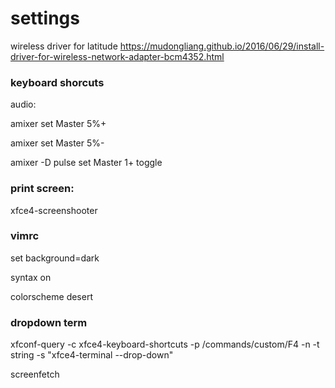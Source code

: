 # settings

wireless driver for latitude
https://mudongliang.github.io/2016/06/29/install-driver-for-wireless-network-adapter-bcm4352.html

### keyboard shorcuts 
audio: 

amixer set Master 5%+

amixer set Master 5%-

amixer -D pulse set Master 1+ toggle 

### print screen: 
xfce4-screenshooter 

### vimrc

set background=dark 

syntax on 

colorscheme desert 

### dropdown term
xfconf-query -c xfce4-keyboard-shortcuts -p /commands/custom/F4 -n -t string -s "xfce4-terminal --drop-down"

screenfetch
